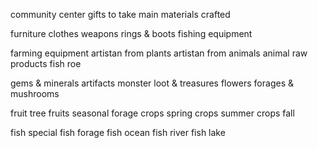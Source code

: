 community center
gifts
to take
main materials
crafted

furniture
clothes
weapons
rings & boots
fishing equipment

farming equipment
artistan from plants
artistan from animals
animal raw products
fish roe

gems & minerals
artifacts
monster loot & treasures
flowers
forages & mushrooms

fruit tree fruits
seasonal forage
crops spring
crops summer
crops fall

fish special
fish forage
fish ocean
fish river
fish lake